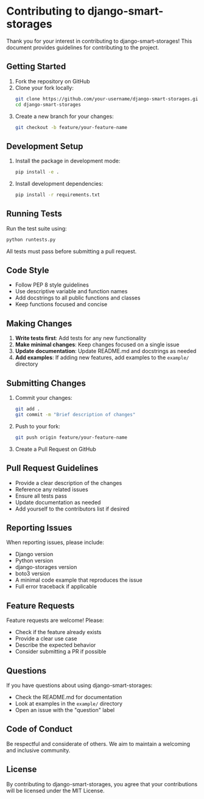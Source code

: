 # Contributing to django-smart-storages

Thank you for your interest in contributing to django-smart-storages! This document provides guidelines for contributing to the project.

## Getting Started

1. Fork the repository on GitHub
2. Clone your fork locally:
   ```bash
   git clone https://github.com/your-username/django-smart-storages.git
   cd django-smart-storages
   ```
3. Create a new branch for your changes:
   ```bash
   git checkout -b feature/your-feature-name
   ```

## Development Setup

1. Install the package in development mode:
   ```bash
   pip install -e .
   ```

2. Install development dependencies:
   ```bash
   pip install -r requirements.txt
   ```

## Running Tests

Run the test suite using:
```bash
python runtests.py
```

All tests must pass before submitting a pull request.

## Code Style

- Follow PEP 8 style guidelines
- Use descriptive variable and function names
- Add docstrings to all public functions and classes
- Keep functions focused and concise

## Making Changes

1. **Write tests first**: Add tests for any new functionality
2. **Make minimal changes**: Keep changes focused on a single issue
3. **Update documentation**: Update README.md and docstrings as needed
4. **Add examples**: If adding new features, add examples to the `example/` directory

## Submitting Changes

1. Commit your changes:
   ```bash
   git add .
   git commit -m "Brief description of changes"
   ```

2. Push to your fork:
   ```bash
   git push origin feature/your-feature-name
   ```

3. Create a Pull Request on GitHub

## Pull Request Guidelines

- Provide a clear description of the changes
- Reference any related issues
- Ensure all tests pass
- Update documentation as needed
- Add yourself to the contributors list if desired

## Reporting Issues

When reporting issues, please include:
- Django version
- Python version
- django-storages version
- boto3 version
- A minimal code example that reproduces the issue
- Full error traceback if applicable

## Feature Requests

Feature requests are welcome! Please:
- Check if the feature already exists
- Provide a clear use case
- Describe the expected behavior
- Consider submitting a PR if possible

## Questions

If you have questions about using django-smart-storages:
- Check the README.md for documentation
- Look at examples in the `example/` directory
- Open an issue with the "question" label

## Code of Conduct

Be respectful and considerate of others. We aim to maintain a welcoming and inclusive community.

## License

By contributing to django-smart-storages, you agree that your contributions will be licensed under the MIT License.
